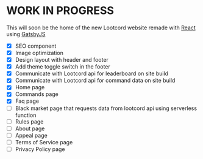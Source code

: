 # WORK IN PROGRESS

This will soon be the home of the new Lootcord website remade with [React](https://reactjs.org/) using [GatsbyJS](https://www.gatsbyjs.com/)

- [x] SEO component
- [x] Image optimization
- [x] Design layout with header and footer
- [x] Add theme toggle switch in the footer
- [x] Communicate with Lootcord api for leaderboard on site build
- [x] Communicate with Lootcord api for command data on site build
- [x] Home page
- [x] Commands page
- [x] Faq page
- [ ] Black market page that requests data from lootcord api using serverless function
- [ ] Rules page
- [ ] About page
- [ ] Appeal page
- [ ] Terms of Service page
- [ ] Privacy Policy page
